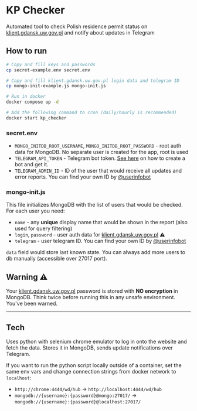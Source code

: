 # KP Checker

Automated tool to check Polish residence permit status on [klient.gdansk.uw.gov.pl](https://klient.gdansk.uw.gov.pl) and notify about updates in Telegram

## How to run

```bash
# Copy and fill keys and passwords
cp secret-example.env secret.env

# Copy and fill klient.gdansk.uw.gov.pl login data and telegram ID
cp mongo-init-example.js mongo-init.js

# Run in docker
docker compose up -d

# Add the following command to cron (daily/hourly is recommended)
docker start kp_checker
```

### secret.env

- `MONGO_INITDB_ROOT_USERNAME`, `MONGO_INITDB_ROOT_PASSWORD` - root auth data for MongoDB. No separate user is created for the app, root is used
- `TELEGRAM_API_TOKEN` - Telegram bot token. [See here](https://core.telegram.org/bots/tutorial#obtain-your-bot-token) on how to create a bot and get it.
- `TELEGRAM_ADMIN_ID` - ID of the user that would receive all updates and error reports. You can find your own ID by [@userinfobot](https://t.me/userinfobot)

### mongo-init.js

This file initializes MongoDB with the list of users that would be checked. For each user you need:

- `name` - any **unique** display name that would be shown in the report (also used for query filtering)
- `login`, `password` - user auth data for [klient.gdansk.uw.gov.pl](https://klient.gdansk.uw.gov.pl) ⚠️
- `telegram` - user telegram ID. You can find your own ID by [@userinfobot](https://t.me/userinfobot)

`data` field would store last known state. You can always add more users to db manually (accessible over 27017 port).

## Warning ⚠️

Your [klient.gdansk.uw.gov.pl](https://klient.gdansk.uw.gov.pl) password is stored with **NO encryption** in MongoDB. Think twice before running this in any unsafe environment. You've been warned.

---

## Tech

Uses python with selenium chrome emulator to log in onto the website and fetch the data. Stores it in MongoDB, sends update notifications over Telegram.

If you want to run the python script locally outside of a container, set the same env vars and change connection strings from docker network to `localhost`:

- `http://chrome:4444/wd/hub` -> `http://localhost:4444/wd/hub`
- `mongodb://{username}:{password}@mongo:27017/` -> `mongodb://{username}:{password}@localhost:27017/`
